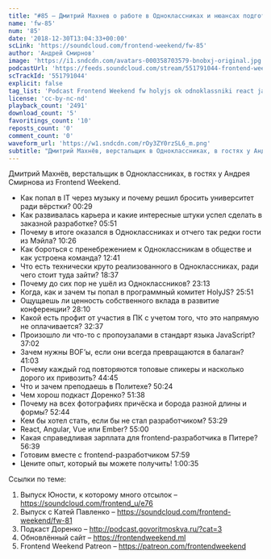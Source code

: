 ```yaml
---
title: "#85 – Дмитрий Махнев о работе в Одноклассниках и нюансах подготовки конференций"
name: 'fw-85'
num: '85'
date: '2018-12-30T13:04:33+00:00'
scLink: 'https://soundcloud.com/frontend-weekend/fw-85'
author: 'Андрей Смирнов'
image: 'https://i1.sndcdn.com/avatars-000358703579-bnobxj-original.jpg'
podcastUrl: 'https://feeds.soundcloud.com/stream/551791044-frontend-weekend-fw-85.m4a'
scTrackId: '551791044'
explicit: false
tag_list: 'Podcast Frontend Weekend fw holyjs ok odnoklassniki react javascript'
license: 'cc-by-nc-nd'
playback_count: '2491'
download_count: '5'
favoritings_count: '10'
reposts_count: '0'
comment_count: '0'
waveform_url: 'https://w1.sndcdn.com/rOy3ZY0rzSL6_m.png'
subtitle: "Дмитрий Махнёв, верстальщик в Одноклассниках, в гостях у Андрея Смирнова из Frontend Weekend. "
---
```

Дмитрий Махнёв, верстальщик в Одноклассниках, в гостях у Андрея Смирнова из Frontend Weekend. 

- Как попал в IT через музыку и почему решил бросить университет ради вёрстки? <timecode sec="29">00:29</timecode>
- Как развивалась карьера и какие интересные штуки успел сделать в заказной разработке? <timecode sec="351">05:51</timecode>
- Почему в итоге оказался в Одноклассниках и отчего так редки гости из Мэйла? <timecode sec="626">10:26</timecode>
- Как бороться с пренебрежением к Одноклассникам в обществе и как устроена команда? <timecode sec="761">12:41</timecode>
- Что есть технически круто реализованного в Одноклассниках, ради чего стоит туда зайти? <timecode sec="1117">18:37</timecode>
- Почему до сих пор не ушёл из Одноклассников? <timecode sec="1393">23:13</timecode>
- Когда, как и зачем ты попал в программный комитет HolyJS? <timecode sec="1551">25:51</timecode>
- Ощущаешь ли ценность собственного вклада в развитие конференции? <timecode sec="1690">28:10</timecode>
- Какой есть профит от участия в ПК с учетом того, что это напрямую не оплачивается? <timecode sec="1957">32:37</timecode>
- Произошло ли что-то с пропоузалами в стандарт языка JavaScript? <timecode sec="2222">37:02</timecode>
- Зачем нужны BOF’ы, если они всегда превращаются в балаган? <timecode sec="2463">41:03</timecode>
- Почему каждый год повторяются топовые спикеры и насколько дорого их привозить? <timecode sec="2685">44:45</timecode>
- Что и зачем преподаешь в Политехе? <timecode sec="3024">50:24</timecode>
- Чем хорош подкаст Доренко? <timecode sec="3098">51:38</timecode>
- Почему на всех фотографиях причёска и борода разной длины и формы? <timecode sec="3164">52:44</timecode>
- Кем бы хотел стать, если бы не стал разработчиком? <timecode sec="3209">53:29</timecode>
- React, Angular, Vue или Ember? <timecode sec="3300">55:00</timecode>
- Какая справедливая зарплата для frontend-разработчика в Питере? <timecode sec="3399">56:39</timecode>
- Готовим вместе с frontend-разработчиком <timecode sec="3479">57:59</timecode>
- Цените опыт, который вы можете получить! <timecode sec="3635">1:00:35</timecode>

Ссылки по теме:
1) Выпуск Юности, к которому много отсылок – https://soundcloud.com/frontend_u/e76
2) Выпуск с Катей Павленко – https://soundcloud.com/frontend-weekend/fw-81
3) Подкаст Доренко – http://podcast.govoritmoskva.ru/?cat=3
4) Обновлённый сайт – https://frontendweekend.ml
5) Frontend Weekend Patreon – https://patreon.com/frontendweekend